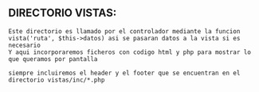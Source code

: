 ## DIRECTORIO VISTAS:
    Este directorio es llamado por el controlador mediante la funcion vista('ruta', $this->datos) asi se pasaran datos a la vista si es necesario
    Y aqui incorporaremos ficheros con codigo html y php para mostrar lo que queramos por pantalla

    siempre incluiremos el header y el footer que se encuentran en el directorio vistas/inc/*.php